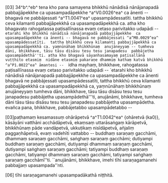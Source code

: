 [03] 34^b^.^eb^ tena kho pana samayena bhikkhū nānādisā nānājanapadā   pabbajjāpekkhe ca upasampadāpekkhe ^a^V0.0026^ea^   ca ānenti -- bhagavā ne pabbājessati ^a^T1.0041^ea^ upasampādessatīti. tattha bhikkhū ceva kilamanti  pabbajjāpekkhā ca upasampadāpekkhā ca. atha kho bhagavato rahogatassa paṭisallīnassa evaṃ  cetaso parivitakko udapādi -- ``etarahi kho bhikkhū nānādisā nānājanapadā pabbajjāpekkhe  ca upasampadāpekkhe ca ānenti -- bhagavā ne pabbājessati ^a^M0.0029^ea^ upasampādessatīti.  tattha bhikkhū ceva kilamanti pabbajjāpekkhā ca upasampadāpekkhā ca. yaṃnūnāhaṃ bhikkhūnaṃ  anujāneyyaṃ -- tumheva dāni, bhikkhave, tāsu tāsu disāsu tesu tesu janapadesu  pabbājetha upasampādethā''ti. atha kho bhagavā sāyanhasamayaṃ paṭisallānā vuṭṭhito etasmiṃ  nidāne etasmiṃ pakaraṇe dhammiṃ kathaṃ katvā bhikkhū ^a^P1.0022^ea^ āmantesi --  ``idha mayhaṃ, bhikkhave, rahogatassa paṭisallīnassa evaṃ cetaso parivitakko udapādi --  `etarahi kho bhikkhū nānādisā nānājanapadā pabbajjāpekkhe ca upasampadāpekkhe ca ānenti  bhagavā ne pabbājessati upasampādessatīti, tattha bhikkhū ceva kilamanti pabbajjāpekkhā  ca upasampadāpekkhā ca, yaṃnūnāhaṃ bhikkhūnaṃ anujāneyyaṃ tumheva dāni, bhikkhave, tāsu  tāsu disāsu tesu tesu janapadesu pabbājetha upasampādethā'''ti, anujānāmi,  bhikkhave, tumheva dāni tāsu tāsu disāsu tesu tesu janapadesu pabbājetha upasampādetha.  evañca pana, bhikkhave, pabbājetabbo upasampādetabbo --

[03]paṭhamaṃ kesamassuṃ ohārāpetvā ^a^T1.0042^ea^ {ohāretvā (ka0)}, kāsāyāni vatthāni acchādāpetvā, ekaṃsaṃ  uttarāsaṅgaṃ kārāpetvā, bhikkhūnaṃ pāde vandāpetvā, ukkuṭikaṃ nisīdāpetvā,  añjaliṃ paggaṇhāpetvā, evaṃ vadehīti vattabbo -- buddhaṃ saraṇaṃ gacchāmi, dhammaṃ saraṇaṃ  gacchāmi, saṅghaṃ saraṇaṃ gacchāmi; dutiyampi buddhaṃ saraṇaṃ gacchāmi, dutiyampi dhammaṃ  saraṇaṃ gacchāmi, dutiyampi saṅghaṃ saraṇaṃ gacchāmi; tatiyampi buddhaṃ saraṇaṃ gacchāmi,  tatiyampi dhammaṃ saraṇaṃ gacchāmi, tatiyampi saṅghaṃ saraṇaṃ gacchāmī''ti. ``anujānāmi,  bhikkhave, imehi tīhi saraṇagamanehi pabbajjaṃ upasampada''nti.

[06] tīhi saraṇagamanehi upasampadākathā niṭṭhitā.
